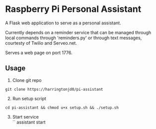 # Raspberry Pi Personal Assistant

A Flask web application to serve as a personal assistant. 

Currently depends on a reminder service that can be managed through local commands through 'reminders.py' or through text messages, courtesty of Twilio and Serveo.net.

Serves a web page on port 1776.


## Usage

1. Clone git repo  
```
git clone https://harringtonjd0/pi-assistant
```  
2. Run setup script  
```
cd pi-assistant && chmod u+x setup.sh && ./setup.sh
```  
3. Start service  
``
assistant start
```  

